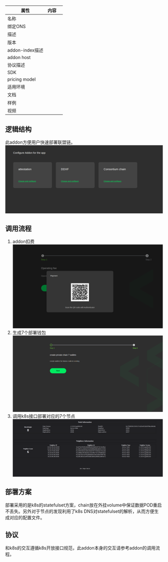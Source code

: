 | 属性            | 内容 |      |
| --------------- | ---- | ---- |
| 名称            |      |      |
| 绑定ONS         |      |      |
| 描述            |      |      |
| 版本            |      |      |
| addon-index描述 |      |      |
| addon host      |      |      |
| 协议描述        |      |      |
| SDK             |      |      |
| pricing model   |      |      |
| 适用环境        |      |      |
| 文档            |      |      |
| 样例            |      |      |
| 视频            |      |      |




## 逻辑结构
此addon方便用户快速部署联盟链。
![entrypoint](./res/entrypoint.png)
## 调用流程
1. addon扣费
![fee](./res/bill.png)
2. 生成7个部署钱包
![bill](./res/wallet.png)
3. 调用k8s接口部署对应的7个节点
![status](./res/status.png)
## 部署方案
部署采用的是k8s的statefulset方案，chain放在外挂volume中保证数据POD重启不丢失。另外对于节点的发现利用了k8s DNS对statefulset的解析，从而方便生成对应的配置文件。
## 协议
和k8s的交互遵循k8s开放接口规范，此addon本身的交互请参考addon的调用流程。
